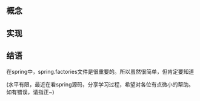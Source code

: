 ## 概念

## 实现

## 结语

在spring中，spring.factories文件是很重要的。所以虽然很简单，但肯定要知道

(水平有限，最近在看spring源码，分享学习过程，希望对各位有点微小的帮助。
如有错误，请指正~)